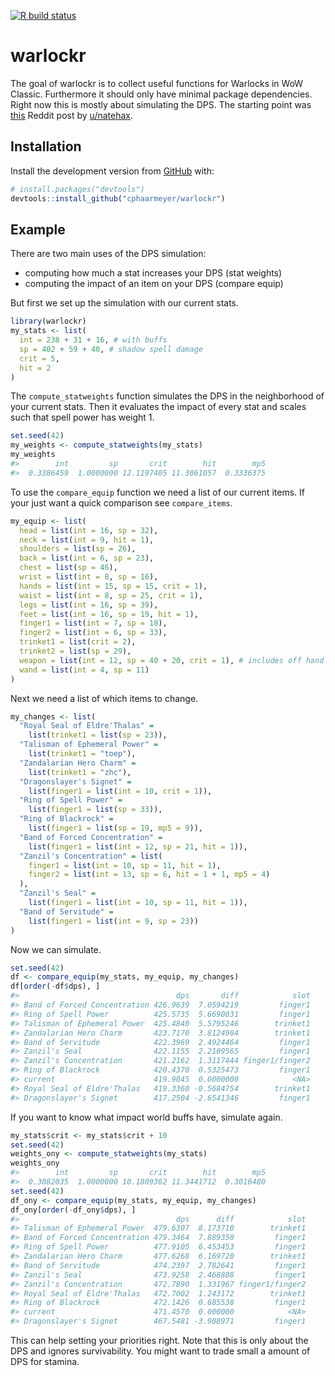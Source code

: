 
<!-- README.md is generated from README.Rmd. Please edit that file -->

<!-- badges: start -->

[![R build
status](https://github.com/cphaarmeyer/warlockr/workflows/R-CMD-check/badge.svg)](https://github.com/cphaarmeyer/warlockr/actions)
<!-- badges: end -->

# warlockr

The goal of warlockr is to collect useful functions for Warlocks in WoW
Classic. Furthermore it should only have minimal package dependencies.
Right now this is mostly about simulating the DPS. The starting point
was
[this](https://www.reddit.com/r/classicwow/comments/dh5r6g/so_i_made_a_warlock_shadowbolt_simulator/)
Reddit post by [u/natehax](https://www.reddit.com/user/natehax/).

## Installation

Install the development version from [GitHub](https://github.com/) with:

``` r
# install.packages("devtools")
devtools::install_github("cphaarmeyer/warlockr")
```

## Example

There are two main uses of the DPS simulation:

  - computing how much a stat increases your DPS (stat weights)
  - computing the impact of an item on your DPS (compare equip)

But first we set up the simulation with our current stats.

``` r
library(warlockr)
my_stats <- list(
  int = 238 + 31 + 16, # with buffs
  sp = 402 + 59 + 40, # shadow spell damage
  crit = 5,
  hit = 2
)
```

The `compute_statweights` function simulates the DPS in the neighborhood
of your current stats. Then it evaluates the impact of every stat and
scales such that spell power has weight 1.

``` r
set.seed(42)
my_weights <- compute_statweights(my_stats)
my_weights
#>        int         sp       crit        hit        mp5 
#>  0.3386459  1.0000000 12.1197405 11.3061057  0.3336375
```

To use the `compare_equip` function we need a list of our current items.
If your just want a quick comparison see `compare_items`.

``` r
my_equip <- list(
  head = list(int = 16, sp = 32),
  neck = list(int = 9, hit = 1),
  shoulders = list(sp = 26),
  back = list(int = 6, sp = 23),
  chest = list(sp = 46),
  wrist = list(int = 8, sp = 16),
  hands = list(int = 15, sp = 15, crit = 1),
  waist = list(int = 8, sp = 25, crit = 1),
  legs = list(int = 16, sp = 39),
  feet = list(int = 16, sp = 19, hit = 1),
  finger1 = list(int = 7, sp = 18),
  finger2 = list(int = 6, sp = 33),
  trinket1 = list(crit = 2),
  trinket2 = list(sp = 29),
  weapon = list(int = 12, sp = 40 + 20, crit = 1), # includes off hand
  wand = list(int = 4, sp = 11)
)
```

Next we need a list of which items to change.

``` r
my_changes <- list(
  "Royal Seal of Eldre'Thalas" =
    list(trinket1 = list(sp = 23)),
  "Talisman of Ephemeral Power" =
    list(trinket1 = "toep"),
  "Zandalarian Hero Charm" =
    list(trinket1 = "zhc"),
  "Dragonslayer's Signet" =
    list(finger1 = list(int = 10, crit = 1)),
  "Ring of Spell Power" =
    list(finger1 = list(sp = 33)),
  "Ring of Blackrock" =
    list(finger1 = list(sp = 19, mp5 = 9)),
  "Band of Forced Concentration" =
    list(finger1 = list(int = 12, sp = 21, hit = 1)),
  "Zanzil's Concentration" = list(
    finger1 = list(int = 10, sp = 11, hit = 1),
    finger2 = list(int = 13, sp = 6, hit = 1 + 1, mp5 = 4)
  ),
  "Zanzil's Seal" =
    list(finger1 = list(int = 10, sp = 11, hit = 1)),
  "Band of Servitude" =
    list(finger1 = list(int = 9, sp = 23))
)
```

Now we can simulate.

``` r
set.seed(42)
df <- compare_equip(my_stats, my_equip, my_changes)
df[order(-df$dps), ]
#>                                   dps       diff            slot
#> Band of Forced Concentration 426.9639  7.0594219         finger1
#> Ring of Spell Power          425.5735  5.6690031         finger1
#> Talisman of Ephemeral Power  425.4840  5.5795246        trinket1
#> Zandalarian Hero Charm       423.7170  3.8124904        trinket1
#> Band of Servitude            422.3969  2.4924464         finger1
#> Zanzil's Seal                422.1155  2.2109565         finger1
#> Zanzil's Concentration       421.2162  1.3117444 finger1/finger2
#> Ring of Blackrock            420.4370  0.5325473         finger1
#> current                      419.9045  0.0000000            <NA>
#> Royal Seal of Eldre'Thalas   419.3360 -0.5684754        trinket1
#> Dragonslayer's Signet        417.2504 -2.6541346         finger1
```

If you want to know what impact world buffs have, simulate again.

``` r
my_stats$crit <- my_stats$crit + 10
set.seed(42)
weights_ony <- compute_statweights(my_stats)
weights_ony
#>        int         sp       crit        hit        mp5 
#>  0.3082035  1.0000000 10.1809362 11.3441712  0.3016480
set.seed(42)
df_ony <- compare_equip(my_stats, my_equip, my_changes)
df_ony[order(-df_ony$dps), ]
#>                                   dps      diff            slot
#> Talisman of Ephemeral Power  479.6307  8.173710        trinket1
#> Band of Forced Concentration 479.3464  7.889350         finger1
#> Ring of Spell Power          477.9105  6.453453         finger1
#> Zandalarian Hero Charm       477.6268  6.169720        trinket1
#> Band of Servitude            474.2397  2.782641         finger1
#> Zanzil's Seal                473.9258  2.468808         finger1
#> Zanzil's Concentration       472.7890  1.331967 finger1/finger2
#> Royal Seal of Eldre'Thalas   472.7002  1.243172        trinket1
#> Ring of Blackrock            472.1426  0.685538         finger1
#> current                      471.4570  0.000000            <NA>
#> Dragonslayer's Signet        467.5481 -3.908971         finger1
```

This can help setting your priorities right. Note that this is only
about the DPS and ignores survivability. You might want to trade small a
amount of DPS for stamina.
